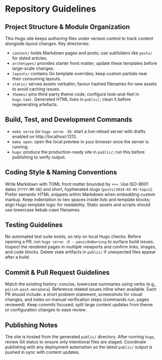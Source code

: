 # Repository Guidelines

## Project Structure & Module Organization
This Hugo site keeps authoring files under version control to track content alongside layout changes. Key directories:
- `content/` holds Markdown pages and posts; use subfolders like `posts/` for dated articles.
- `archetypes/` provides starter front matter; update these templates before large-scale changes.
- `layouts/` contains Go template overrides; keep custom partials near their consuming layouts.
- `static/` serves assets verbatim; favour hashed filenames for new assets to avoid caching issues.
- `themes/` pins third-party theme code; configure look-and-feel in `hugo.toml`.
Generated HTML lives in `public/`; clean it before regenerating artefacts.

## Build, Test, and Development Commands
- `make serve` (or `hugo serve -D`): start a live-reload server with drafts enabled on http://localhost:1313.
- `make open`: open the local preview in your browser once the server is running.
- `hugo`: produce the production-ready site in `public/`; run this before publishing to verify output.

## Coding Style & Naming Conventions
Write Markdown with TOML front matter bounded by `+++`. Use ISO-8601 dates (`YYYY-MM-DD`) and short, hyphenated slugs (`posts/2024-03-05-topic`). Prefer semantic HTML snippets within Markdown when embedding custom markup. Keep indentation to two spaces inside lists and template blocks; align Hugo template logic for readability. Static assets and scripts should use lowercase kebab-case filenames.

## Testing Guidelines
No automated test suite exists, so rely on local Hugo checks. Before opening a PR, run `hugo serve -D --panicOnWarning` to surface build issues. Inspect the rendered pages in multiple viewports and confirm links, images, and code blocks. Delete stale artifacts in `public/` if unexpected files appear after a build.

## Commit & Pull Request Guidelines
Match the existing history: concise, lowercase summaries using verbs (e.g., `polish-post-metadata`). Reference related issues inline when available. Each PR should include: a short problem statement, screenshots for visual changes, and notes on manual verification steps (commands run, pages reviewed). Keep commits focused; split large content updates from theme or configuration changes to ease review.

## Publishing Notes
The site is hosted from the generated `public/` directory. After running `hugo`, review Git status to ensure only intentional files are staged. Coordinate publishing with any deployment automation so the latest `public/` output is pushed in sync with content updates.
